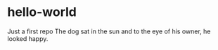 # hello-world
Just a first repo
The dog sat in the sun and to the eye of his owner, he looked happy. 
